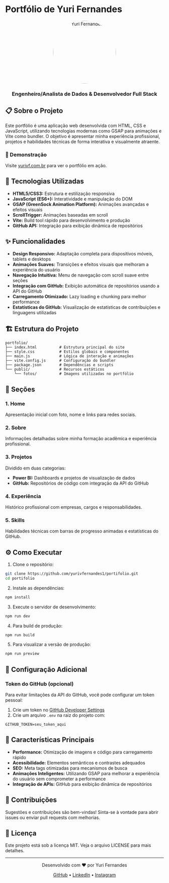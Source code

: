 # Portfólio de Yuri Fernandes

<div align="center">
  <img src="https://raw.githubusercontent.com/yurivfernandes1/portfolio/refs/heads/main/public/fotos/hero.jpeg" alt="Yuri Fernandes" width="200" style="border-radius: 50%;">
  <h3>Engenheiro/Analista de Dados & Desenvolvedor Full Stack</h3>
</div>

## 📋 Sobre o Projeto

Este portfólio é uma aplicação web desenvolvida com HTML, CSS e JavaScript, utilizando tecnologias modernas como GSAP para animações e Vite como bundler. O objetivo é apresentar minha experiência profissional, projetos e habilidades técnicas de forma interativa e visualmente atraente.

### 🌟 Demonstração

Visite [yurivf.com.br](https://yurivf.com.br) para ver o portfólio em ação.

## 🚀 Tecnologias Utilizadas

- **HTML5/CSS3:** Estrutura e estilização responsiva
- **JavaScript (ES6+):** Interatividade e manipulação do DOM
- **GSAP (GreenSock Animation Platform):** Animações avançadas e efeitos visuais
- **ScrollTrigger:** Animações baseadas em scroll
- **Vite:** Build tool rápido para desenvolvimento e produção
- **GitHub API:** Integração para exibição dinâmica de repositórios

## ✨ Funcionalidades

- **Design Responsivo:** Adaptação completa para dispositivos móveis, tablets e desktops
- **Animações Suaves:** Transições e efeitos visuais que melhoram a experiência do usuário
- **Navegação Intuitiva:** Menu de navegação com scroll suave entre seções
- **Integração com GitHub:** Exibição automática de repositórios usando a API do GitHub
- **Carregamento Otimizado:** Lazy loading e chunking para melhor performance
- **Estatísticas do GitHub:** Visualização de estatísticas de contribuições e linguagens utilizadas

## 🏗️ Estrutura do Projeto

```
portfolio/
├── index.html          # Estrutura principal do site
├── style.css           # Estilos globais e componentes
├── main.js             # Lógica de interação e animações
├── vite.config.js      # Configuração do bundler
├── package.json        # Dependências e scripts
└── public/             # Recursos estáticos
    └── fotos/          # Imagens utilizadas no portfólio
```

## 📱 Seções

### 1. Home
Apresentação inicial com foto, nome e links para redes sociais.

### 2. Sobre
Informações detalhadas sobre minha formação acadêmica e experiência profissional.

### 3. Projetos
Dividido em duas categorias:
- **Power BI:** Dashboards e projetos de visualização de dados
- **GitHub:** Repositórios de código com integração da API do GitHub

### 4. Experiência
Histórico profissional com empresas, cargos e responsabilidades.

### 5. Skills
Habilidades técnicas com barras de progresso animadas e estatísticas do GitHub.

## ⚙️ Como Executar

1. Clone o repositório:
```bash
git clone https://github.com/yurivfernandes1/portifolio.git
cd portifolio
```

2. Instale as dependências:
```bash
npm install
```

3. Execute o servidor de desenvolvimento:
```bash
npm run dev
```

4. Para build de produção:
```bash
npm run build
```

5. Para visualizar a versão de produção:
```bash
npm run preview
```

## 🔧 Configuração Adicional

### Token do GitHub (opcional)
Para evitar limitações da API do GitHub, você pode configurar um token pessoal:

1. Crie um token no [GitHub Developer Settings](https://github.com/settings/tokens)
2. Crie um arquivo `.env` na raiz do projeto com:
```
GITHUB_TOKEN=seu_token_aqui
```

## 📝 Características Principais

- **Performance:** Otimização de imagens e código para carregamento rápido
- **Acessibilidade:** Elementos semânticos e contrastes adequados
- **SEO:** Meta tags otimizadas para mecanismos de busca
- **Animações Inteligentes:** Utilizando GSAP para melhorar a experiência do usuário sem comprometer a performance
- **Integração de APIs:** GitHub para exibição dinâmica de repositórios

## 🤝 Contribuições

Sugestões e contribuições são bem-vindas! Sinta-se à vontade para abrir issues ou enviar pull requests com melhorias.

## 📄 Licença

Este projeto está sob a licença MIT. Veja o arquivo LICENSE para mais detalhes.

---

<div align="center">
  <p>Desenvolvido com ❤️ por Yuri Fernandes</p>
  <p>
    <a href="https://github.com/yurivfernandes1" target="_blank">GitHub</a> •
    <a href="https://www.linkedin.com/in/yurianalistabi" target="_blank">LinkedIn</a> •
    <a href="https://www.instagram.com/yurivfernandes1" target="_blank">Instagram</a>
  </p>
</div>
